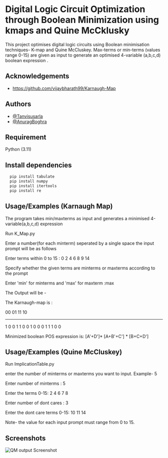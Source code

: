 
# Digital Logic Circuit Optimization through Boolean Minimization using kmaps and Quine McCklusky

This project optimises digital logic circuits using Boolean minimisation techniques- K-map and Quine McCluskey. Max-terms or min-terms (values range 0-15) are given as input to generate an optimised 4-variable (a,b,c,d) boolean expression .



## Acknowledgements

 - https://github.com/vijaybharath99/Karnaugh-Map 



## Authors

- [@Tanvisusarla](https://github.com/Tanvisusarla)
- [@AnuragBoghra](https://github.com/AnuragBoghra)


## Requirement

Python (3.11)


    
## Install dependencies

```bash
  pip install tabulate
  pip install numpy
  pip install itertools
  pip install re
```




## Usage/Examples (Karnaugh Map)
The program takes min/maxterms as input and generates a minimised 4-variable(a,b,c,d) expression 

Run K_Map.py

Enter a number(for each minterm) seperated by a single space
the input prompt will be as follows

Enter terms within 0 to 15 : 0 2 4 6 8 9 14

Specify whether the given terms are minterms or maxterms according to the prompt

Enter 'min' for minterms and 'max' for maxterm :max 

The Output will be -

The Karnaugh-map is :

00    01    11    10
----  ----  ----  ----
   1     0     0     1
   1     0     0     1
   0     0     0     1
   1     1     0     0

Minimized boolean POS expression is: [A'+D']* [A+B'+C'] * [B+C+D']


## Usage/Examples (Quine McCluskey)

Run ImplicationTable.py

enter the number of minterms or maxterms you want to input. Example- 5

Enter number of minterms : 5

Enter the terms 0-15: 2 4 6 7 8

Enter number of dont cares : 3       

Enter the dont care terms 0-15: 10 11 14

Note- the value for each input prompt must range from 0 to 15.




## Screenshots

![QM output Screenshot](https://drive.google.com/file/d/1FLeLpLB24RvaDfOjrGqRueiYjRY7uUlw/view?usp=sharing)

